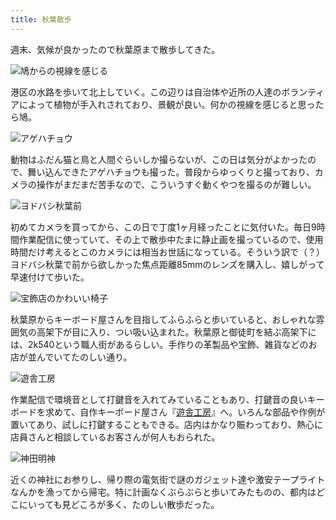 ```yaml
---
title: 秋葉散歩
---
```

週末、気候が良かったので秋葉原まで散歩してきた。

![](https://lh4.googleusercontent.com/9mLMFkN4YFLWhuetTgQ4jKhKt3fMT_G9iL1mXjGNvdQUx4Xcz_47J2IMYqjSREmmsZ5ialxFEi7zf0OuMHPQ5LdzkTXWMRxsGVx-ztPuhyOKj5ngrZDmjHf5HO3Vv5y5V1xnYbobAmyl42imxDMMktVoK7KcgphHSi3dJ0Pyp8vWwh5UIfVOTZo4HNYGPQ "鳩からの視線を感じる")

港区の水路を歩いて北上していく。この辺りは自治体や近所の人達のボランティアによって植物が手入れされており、景観が良い。何かの視線を感じると思ったら鳩。

![](https://lh6.googleusercontent.com/-GahI6cXmQXQ2QuihSq--Py-SaXUHH6J28EHvPa6VzL2-X0WLD_ZvoFM38AdF41bP62a7QCiwG6-rPzsyOHNWVM39AsTzx5kk9E_-eNoQcMUJmC3MnNFcZIIvCvkq4gdRrqhAJED7CqLnYHIkeE9wRkx5Sqbndffz1SZ5O_ThbYAn4DvJys3ymFNIVrVcA "アゲハチョウ")

動物はふだん猫と鳥と人間ぐらいしか撮らないが、この日は気分がよかったので、舞い込んできたアゲハチョウも撮った。普段からゆっくりと撮っており、カメラの操作がまだまだ苦手なので、こういうすぐ動くやつを撮るのが難しい。

![](https://lh3.googleusercontent.com/uAx7ZLKYoSAuOV6MQxFB8xRaGiF1-vc7SHlea2rDxeenzdUKY-fa6BtoOYUAwJ7V3SbNPzQ-p0KfeA9_oYlLdojpUK5r0BmfeIlNxANn9igKqLubvpsPyaiJ1ujvPWRsDCLEqFnBybxWzH-MJihxTZ1h4McwlHEfNKVAxpQKD4lJ5nMVhz1zaiB1sFEsKw "ヨドバシ秋葉前")

初めてカメラを買ってから、この日で丁度1ヶ月経ったことに気付いた。毎日9時間作業配信に使っていて、その上で散歩中たまに静止画を撮っているので、使用時間だけ考えるとこのカメラには相当お世話になっている。そういう訳で（？）ヨドバシ秋葉で前から欲しかった焦点距離85mmのレンズを購入し、嬉しがって早速付けて歩いた。

![](https://lh4.googleusercontent.com/-FLTRa0bYX4UwEKNaAh9BY7I-wTwrnmeY9hJFlCJ7xRGulTTgLf8wv0EIhvD4Q4x-E93jFcCAzDUBSEXGe8YyFPFyEFOinouHQ78q6lQ6OPxmRHZhZEzOiPV87EvbOTuSvZvBsgvJJkQNJvDdyzHDWqnNAv2w-0EafgE-ZOrzmq3qqzQwwOHta1N5gPJLg "宝飾店のかわいい椅子")

秋葉原からキーボード屋さんを目指してふらふらと歩いていると、おしゃれな雰囲気の高架下が目に入り、つい吸い込まれた。秋葉原と御徒町を結ぶ高架下には、2k540という職人街があるらしい。手作りの革製品や宝飾、雑貨などのお店が並んでいてたのしい通り。

![](https://lh4.googleusercontent.com/a5iiAnUVAF05qaMgc23yjRtNLHWL_o3fJepUce4VtjQII_acrECP7wABHLP4YJdX7XDgrB1P_Vq-YHHyeQGkaecBSuYlDz8NckIwKiuFR9m4NrPF_gGvqY4U05MTd8ldXxTxG7SM0qfn0o99mvCs49FGIbc2xbFOtLNd0z4MErCIIsOlSWu2MtlEhHiuYg "遊舎工房")

作業配信で環境音として打鍵音を入れてみていることもあり、打鍵音の良いキーボードを求めて、自作キーボード屋さん『[遊舎工房](https://yushakobo.jp/)』へ。いろんな部品や作例が置いてあり、試しに打鍵することもできる。店内はかなり賑わっており、熱心に店員さんと相談しているお客さんが何人もおられた。

![](https://lh3.googleusercontent.com/b72sVgDtL1AvvaCLTuLe_8poUI5yCnAwXNL7gEjo73CQPFrs5bDJM4DULb27xowKfwB_BlD-EMitvzWfL9wTI-IKdxwXgV05yxfNV2dvHziFDEeafKTU1MofRz-TuFBBkWdUSR82Y-b_Q7U5Mo1hHEdZl_P3WDPug1Y9Am42P3VHmP71_akLxWp-nj0r1Q "神田明神")

近くの神社にお参りし、帰り際の電気街で謎のガジェット達や激安テープライトなんかを漁ってから帰宅。特に計画なくぶらぶらと歩いてみたものの、都内はどこにいっても見どころが多く、たのしい散歩だった。
